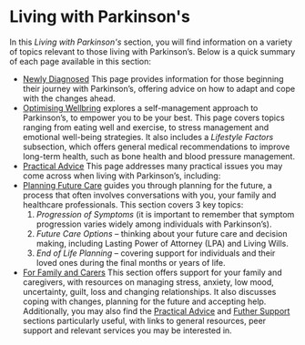 # Living with Parkinson's

In this _Living with Parkinson's_ section, you will find information on a variety of topics relevant to those living with Parkinson’s. Below is a quick summary of each page available in this section:
- [Newly Diagnosed](newly-diagnosed.md) This page provides information for those beginning their journey with Parkinson’s, offering advice on how to  adapt and cope with the changes ahead.
- [Optimising Wellbring](optimising-wellbeing.md) explores a self-management approach to Parkinson’s, to empower you to be your best. This page covers topics ranging from eating well and exercise, to stress management and emotional well-being strategies. It also includes a _Lifestyle Factors_ subsection, which offers general medical recommendations to improve long-term health, such as bone health and blood pressure management.
- [Practical Advice](pratical-advice.md) This page addresses many practical issues you may come across when living with Parkinson’s, including:
- [Planning Future Care](planning-and-future-care.md) guides you through planning for the future, a process that often involves conversations with you, your family and healthcare professionals. This section covers 3 key topics:
  1. _Progression of Symptoms_ (it is important to remember that symptom progression varies widely among individuals with Parkinson’s).
  2. _Future Care Options_ – thinking about your future care and decision making, including Lasting Power of Attorney (LPA) and Living Wills.
  3. _End of Life Planning_ – covering support for individuals and their loved ones during the final months or years of life. 
- [For Family and Carers](for-family-and-carers.md) This section offers support for your family and caregivers, with resources on managing stress, anxiety, low mood, uncertainty, guilt, loss and changing relationships. It also discusses coping with changes, planning for the future and accepting help. Additionally, you may also find the [Practical Advice](pratical-advice.md) and [Futher Support](futher-support.md) sections particularly useful, with links to general resources, peer support and relevant services you may be interested in.
